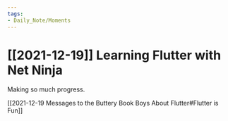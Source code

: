 ```yaml
---
tags:
- Daily_Note/Moments
---
```


# [[2021-12-19]] Learning Flutter with Net Ninja



Making so much progress.

[[2021-12-19 Messages to the Buttery Book Boys About Flutter#Flutter is Fun]]